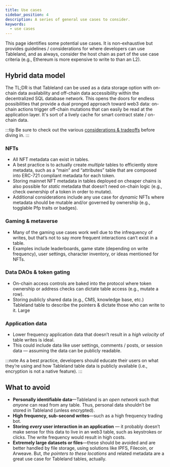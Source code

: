 ```yaml
---
title: Use cases
sidebar_position: 4
description: A series of general use cases to consider.
keywords:
  - use cases
---
```


This page identifies some potential use cases. It is non-exhaustive but provides guidelines / considerations for where developers can use Tableland, and as always, consider the host chain as part of the use case criteria (e.g., Ethereum is more expensive to write to than an L2).

## Hybrid data model

The TL;DR is that Tableland can be used as a data storage option with on-chain data availability and off-chain data accessibility within the decentralized SQL database network. This opens the doors for endless possibilities that provide a dual pronged approach toward web3 data: on-chain actions trigger off-chain mutations that can easily be read at the application layer. It's sort of a lively cache for smart contract state / on-chain data.

:::tip
Be sure to check out the various [considerations & tradeoffs](/fundamentals/considerations-tradeoffs) before diving in.
:::

### NFTs

- All NFT metadata can exist in tables.
- A best practice is to actually create _multiple_ tables to efficiently store metadata, such as a “main” and “attributes” table that are composed into ERC-721 compliant metadata for each token.
- Storing mainnet NFT metadata in tables deployed on cheaper chains is also possible for _static_ metadata that doesn’t need on-chain logic (e.g., check ownership of a token in order to mutate).
- Additional considerations include any use case for _dynamic_ NFTs where metadata should be mutable and/or governed by ownership (e.g., togglable Pfp traits or badges).

### Gaming & metaverse

- Many of the gaming use cases work well due to the infrequency of writes, but that’s not to say more frequent interactions can’t exist in a table.
- Examples include leaderboards, game state (depending on write frequency), user settings, character inventory, or ideas mentioned for NFTs.

### Data DAOs & token gating

- On-chain access controls are baked into the protocol where token ownership or address checks can dictate table access (e.g., mutate a row).
- Storing publicly shared data (e.g., CMS, knowledge base, etc.) Tableland table to describe the pointers & dictate those who can write to it. Large

### Application data

- Lower frequency application data that doesn’t result in a _high velocity_ of table writes is ideal.
- This could include data like user settings, comments / posts, or session data — assuming the data can be publicly readable.

:::note
As a best practice, developers should educate their users on what they’re using and how Tableland table data is publicly available (i.e., encryption is not a native feature).
:::

## What to avoid

- **Personally identifiable data**—Tableland is an _open network_ such that _anyone_ can read from any table. Thus, personal data shouldn’t be stored in Tableland (unless encrypted).
- **High frequency, sub-second writes**—such as a high frequency trading bot.
- **Storing _every_ user interaction in an application** — it probably doesn’t make sense for this data to live in an web3 table, such as keystrokes or clicks. The write frequency would result in high costs.
- **Extremely large datasets or files**—these should be avoided and are better handled by file storage, using solutions like IPFS, Filecoin, or Arweave. But, _the pointers to these locations_ and related metadata are a great use case for Tableland tables, actually.
